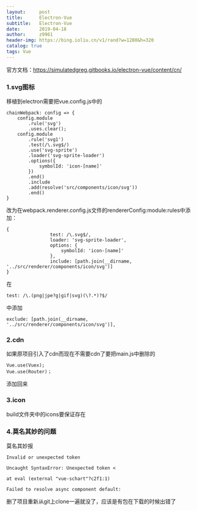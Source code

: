 ```yaml
---
layout:     post
title:      Electron-Vue
subtitle:   Electron-Vue
date:       2019-04-18
author:     z9961
header-img: https://bing.ioliu.cn/v1/rand?w=1280&h=320
catalog: true
tags: Vue
---
```



官方文档：https://simulatedgreg.gitbooks.io/electron-vue/content/cn/

### 1.svg图标

移植到electron需要把vue.config.js中的

```
chainWebpack: config => {
    config.module
        .rule('svg')
        .uses.clear();
    config.module
        .rule('svg1')
        .test(/\.svg$/)
        .use('svg-sprite')
        .loader('svg-sprite-loader')
        .options({
            symbolId: 'icon-[name]'
        })
        .end()
        .include
        .add(resolve('src/components/icon/svg'))
        .end()
}
```

改为在webpack.renderer.config.js文件的rendererConfig:module:rules中添加：

```
{
                test: /\.svg$/,
                loader: 'svg-sprite-loader',
                options: {
                    symbolId: 'icon-[name]'
                },
                include: [path.join(__dirname, '../src/renderer/components/icon/svg')]
}
```

在

```
test: /\.(png|jpe?g|gif|svg)(\?.*)?$/
```

中添加

```
exclude: [path.join(__dirname, '../src/renderer/components/icon/svg')],
```



### 2.cdn

如果原项目引入了cdn而现在不需要cdn了要把main.js中删除的

```
Vue.use(Vuex);
Vue.use(Router)；
```

添加回来



### 3.icon

build文件夹中的icons要保证存在



### 4.莫名其妙的问题

莫名其妙报

```
Invalid or unexpected token
```

```
Uncaught SyntaxError: Unexpected token <
```

```
at eval (external "vue-schart"?c2f1:1)
```

```
Failed to resolve async component default:
```

删了项目重新从git上clone一遍就没了，应该是有包在下载的时候出错了

